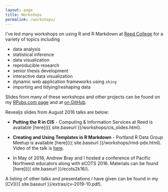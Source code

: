 ```yaml
---
layout: page
title: Workshops
permalink: /workshops/
---
```


I've led many workshops on using R and R Markdown at <a target="_blank" href="http://www.reed.edu">Reed College</a> for a variety of topics including

- data analysis
- statistical inference
- data visualization
- reproducible research
- senior thesis development
- interactive data visualization
- dynamic web application frameworks using `shiny`
- importing and tidying/reshaping data

Slides from many of these workshops and other projects can be found on my <a target="_blank" href="https://www.rpubs.com/cismay">RPubs.com page</a> and at <a target="_blank" href="https://github.com/ismayc/talks">on GitHub</a>.

Revealjs slides from August 2016 talks are below:

- **Putting the R in CIS** - Computing & Information Services at Reed is available [here]({{ site.baseurl }}/workshops/cis_slides.html).
- **Creating and Using Templates in R Markdown** - Portland R Data Group Meetup is available [here]({{ site.baseurl }}/workshops/rmd-pdx.html).  Video of the talk is [here](https://www.youtube.com/watch?v=3YTxGDoBeS0).

- In May of 2016, Andrew Bray and I hosted a conference of Pacific Northwest educators along with eCOTS 2016.  Materials can be found [here]({{ site.baseurl }}/ecots2k16/).

A listing of other talks and presentations I have given can be found in my [CV]({{ site.baseurl }}/extras/cv-2019-10.pdf).